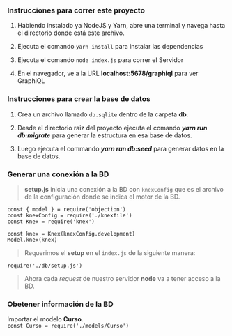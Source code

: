 ### Instrucciones para correr este proyecto

1. Habiendo instalado ya NodeJS y Yarn, abre una terminal y navega hasta el directorio donde está este archivo.

2. Ejecuta el comando `yarn install` para instalar las dependencias

3. Ejecuta el comando `node index.js` para correr el Servidor

4. En el navegador, ve a la URL **localhost:5678/graphiql** para ver GraphiQL


### Instrucciones para crear la base de datos

1. Crea un archivo llamado `db.sqlite` dentro de la carpeta **db**.

2. Desde el directorio raiz del proyecto ejecuta el comando ***yarn run db:migrate*** para generar la estructura en esa base de datos.

3. Luego ejecuta el commando ***yarn run db:seed*** para generar datos en la base de datos.


### Generar una conexión a la BD ###

> **setup.js** inicia una conexión a la BD con `knexConfig` que es el archivo de la configuración donde se indica el motor de la BD.

~~~
const { model } = require('objection')
const knexConfig = require('./knexfile')
const Knex = require('knex')

const knex = Knex(knexConfig.development)
Model.knex(knex)
~~~

> Requerimos el **setup** en el `index.js` de la siguiente manera:

`require('./db/setup.js')`

> Ahora cada *request* de nuestro servidor **node** va a tener acceso a la BD.


### Obetener información de la BD ###

Importar el modelo **Curso**. <br>
`const Curso = require('./models/Curso')`